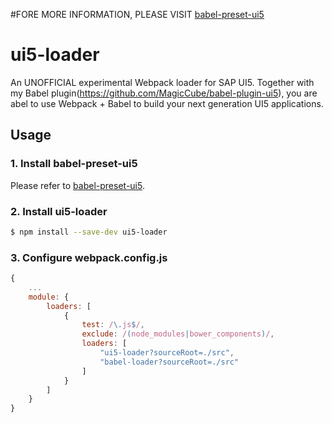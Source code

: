 #FORE MORE INFORMATION, PLEASE VISIT
[babel-preset-ui5](https://github.com/MagicCube/babel-preset-ui5)






# ui5-loader
An UNOFFICIAL experimental Webpack loader for SAP UI5. Together with my Babel
plugin(https://github.com/MagicCube/babel-plugin-ui5), you are abel to use
Webpack + Babel to build your next generation UI5 applications.

## Usage
### 1. Install babel-preset-ui5
Please refer to [babel-preset-ui5](https://github.com/MagicCube/babel-preset-ui5).

### 2. Install ui5-loader
```sh
$ npm install --save-dev ui5-loader
```

### 3. Configure webpack.config.js
```javascript
{
    ...
    module: {
        loaders: [
            {
                test: /\.js$/,
                exclude: /(node_modules|bower_components)/,
                loaders: [
                    "ui5-loader?sourceRoot=./src",
                    "babel-loader?sourceRoot=./src"
                ]
            }
        ]
    }
}
```
